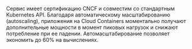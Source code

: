 Сервис имеет сертификацию CNCF и совместим со стандартным Kubernetes API. Благодаря автоматическому масштабированию (autoscaling), приложения на Cloud Containers моментально получают дополнительные мощности в момент пиковых нагрузок и снижают потребление при ее падении. Автомасштабирование позволяет экономить до 60% на вычислениях.